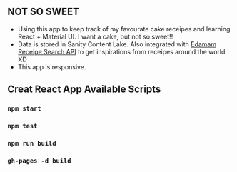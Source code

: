 ## NOT SO SWEET

- Using this app to keep track of my favourate cake receipes and learning React + Material UI. I want a cake, but not so sweet!!
- Data is stored in Sanity Content Lake. Also integrated with [Edamam Receipe Search API](https://developer.edamam.com/edamam-docs-recipe-api) to get inspirations from receipes around the world XD
- This app is responsive.

## Creat React App Available Scripts

### `npm start`

### `npm test`

### `npm run build`

### `gh-pages -d build`
